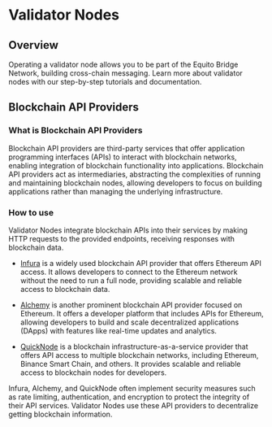 # Validator Nodes

## Overview

Operating a validator node allows you to be part of the Equito Bridge Network, building cross-chain messaging. Learn more about validator nodes with our step-by-step tutorials and documentation.

## Blockchain API Providers

### What is Blockchain API Providers

Blockchain API providers are third-party services that offer application programming interfaces (APIs) to interact with blockchain networks, enabling integration of blockchain functionality into applications. Blockchain API providers act as intermediaries, abstracting the complexities of running and maintaining blockchain nodes, allowing developers to focus on building applications rather than managing the underlying infrastructure.

### How to use

Validator Nodes integrate blockchain APIs into their services by making HTTP requests to the provided endpoints, receiving responses with blockchain data.

- [Infura](https://www.infura.io/) is a widely used blockchain API provider that offers Ethereum API access. It allows developers to connect to the Ethereum network without the need to run a full node, providing scalable and reliable access to blockchain data.

- [Alchemy](https://www.alchemy.com/) is another prominent blockchain API provider focused on Ethereum. It offers a developer platform that includes APIs for Ethereum, allowing developers to build and scale decentralized applications (DApps) with features like real-time updates and analytics.

- [QuickNode](https://www.quiknode.io/) is a blockchain infrastructure-as-a-service provider that offers API access to multiple blockchain networks, including Ethereum, Binance Smart Chain, and others. It provides scalable and reliable access to blockchain nodes for developers.

Infura, Alchemy, and QuickNode often implement security measures such as rate limiting, authentication, and encryption to protect the integrity of their API services.
Validator Nodes use these API providers to decentralize getting blockchain information.
